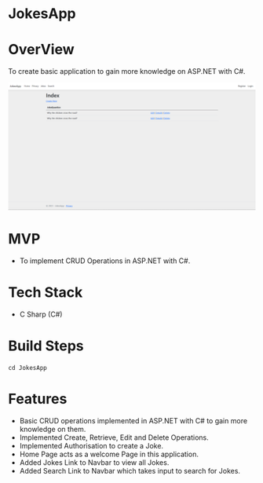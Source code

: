 # JokesApp

# OverView

To create basic application to gain more knowledge on ASP.NET with C#.

![Jokes Application](JokesApp/Images/Jokes_App.png)

# MVP

* To implement CRUD Operations in ASP.NET with C#.

# Tech Stack

* C Sharp (C#)

# Build Steps

```
cd JokesApp
```

# Features

* Basic CRUD operations implemented in ASP.NET with C# to gain more knowledge on them. 
* Implemented Create, Retrieve, Edit and Delete Operations.
* Implemented Authorisation to create a Joke.
* Home Page acts as a welcome Page in this application.
* Added Jokes Link to Navbar to view all Jokes.
* Added Search Link to Navbar which takes input to search for Jokes.
